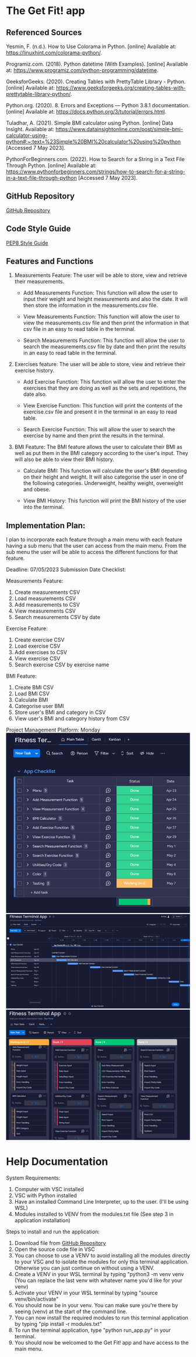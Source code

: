 # The Get Fit! app

## Referenced Sources
Yesmin, F. (n.d.). How to Use Colorama in Python. [online] Available at: https://linuxhint.com/colorama-python/.

‌Programiz.com. (2018). Python datetime (With Examples). [online] Available at: https://www.programiz.com/python-programming/datetime.

GeeksforGeeks. (2020). Creating Tables with PrettyTable Library - Python. [online] Available at: https://www.geeksforgeeks.org/creating-tables-with-prettytable-library-python/.

‌Python.org. (2020). 8. Errors and Exceptions — Python 3.8.1 documentation. [online] Available at: https://docs.python.org/3/tutorial/errors.html.

‌Tuladhar, A. (2021). Simple BMI calculator using Python. [online] Data Insight. Available at: https://www.datainsightonline.com/post/simple-bmi-calculator-using-python#:~:text=%23Simple%20BMI%20calculator%20using%20python [Accessed 7 May 2023].

‌PythonForBeginners.com. (2022). How to Search for a String in a Text File Through Python. [online] Available at: https://www.pythonforbeginners.com/strings/how-to-search-for-a-string-in-a-text-file-through-python [Accessed 7 May 2023].

## GitHub Repository
[GitHub Repository](https://github.com/The-Programming-Mango/Fitness-App-T1A3)

## Code Style Guide
[PEP8 Style Guide](https://peps.python.org/pep-0008/)

## Features and Functions
1. Measurements Feature: The user will be able to store, view and retrieve their measurements.

   - Add Measurements Function: This function will allow the user to input their weight and height measurements and also the date. It will then store the information in the measurements.csv file.
  
   - View Measurements Function: This function will allow the user to view the measurements.csv file and then print the information in that csv file in an easy to read table in the terminal.
  
   - Search Measurements Function: This function will allow the user to search the measurements.csv file by date and then print the results in an easy to read table in the terminal.
  
2. Exercises feature: The user will be able to store, view and retrieve their exercise history.
   
   - Add Exercise Function: This function will allow the user to enter the exercises that they are doing as well as the sets and repetitions, the date also.
  
   - View Exercise Function: This function will print the contents of the exercise.csv file and present it in the terminal in an easy to read table.
  
   - Search Exercise Function: This will allow the user to search the exercise by name and then print the results in the terminal.
  
3. BMI Feature: The BMI feature allows the user to calculate their BMI as well as put them in the BMI category according to the user's input. They will also be able to view their BMI history.
   
   - Calculate BMI: This function will calculate the user's BMI depending on their height and weight. It will also categorise the user in one of the following categories. Underweight, healthy weight, overweight and obese.
  
   - View BMI History: This function will print the BMI history of the user into the terminal.

## Implementation Plan:

I plan to incorporate each feature through a main menu with each feature having a sub menu that the user can access from the main menu. From the sub menu the user will be able to access the different functions for that feature.

Deadline: 07/05/2023 Submission Date
Checklist:

Measurements Feature:
1. Create measurements CSV
2. Load measurements CSV
3. Add measurements to CSV
4. View measurements CSV
5. Search measurements CSV by date
   
Exercise Feature:
1. Create exercise CSV
2. Load exercise CSV
3. Add exercises to CSV
4. View exercise CSV
5. Search exercise CSV by exercise name
   
BMI Feature:
1. Create BMI CSV
2. Load BMI CSV
3. Calculate BMI
4. Categorise user BMI
5. Store user's BMI and category in CSV
6. View user's BMI and category history from CSV

Project Management Platform: Monday
![Main Table](/development_plan/main_table.jpg)
![Gantt](/development_plan/gantt.jpg)
![Kanban](/development_plan/kanban.jpg)

# Help Documentation

System Requirements:
1. Computer with VSC installed
2. VSC with Python installed
3. Have an installed Command Line Interpreter, up to the user. (I'll be using WSL)
4. Modules installed to VENV from the modules.txt file (See step 3 in application installation)

Steps to install and run the application:
1. Download file from [GitHub Repository](https://github.com/The-Programming-Mango/Fitness-App-T1A3)
2. Open the source code file in VSC
3. You can choose to use a VENV to avoid installing all the modules directly to your VSC and to isolate the modules for only this terminal application. Otherwise you can just continue on without using a VENV.
4. Create a VENV in your WSL terminal by typing "python3 -m venv venv (You can replace the last venv with whatever name you'd like for your venv)
5. Activate your VENV in your WSL terminal by typing "source venv/bin/activate"
6. You should now be in your venv. You can make sure you're there by seeing (venv) at the start of the command line.
7. You can now install the required modules to run this terminal application by typing "pip install -r modules.txt"
8. To run the terminal application, type "python run_app.py" in your terminal.
9. You should now be welcomed to the Get Fit! app and have access to the main menu.